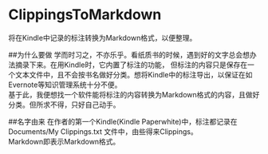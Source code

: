 # ClippingsToMarkdown
将在Kindle中记录的标注转换为Markdown格式，以便整理。

##为什么要做
学而时习之，不亦乐乎。看纸质书的时候，遇到好的文字总会想办法摘录下来。在用Kindle时，它内置了标注的功能，
但标注的内容只是保存在一个文本文件中，且不会按书名做好分类。想将Kindle中的标注导出，以保证在如Evernote等知识管理系统十分不便。  
基于此，我便想找一个软件能将标注的内容转换为Markdown格式的内容，且做好分类。但所求不得，只好自己动手。

##名字由来
在作者的第一个Kindle(Kindle Paperwhite)中，标注都记录在 Documents/My Clippings.txt 文件中，由些得来Clippings。  
Markdown即表示Markdown格式。
